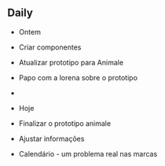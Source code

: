Daily
---
- Ontem
- Criar componentes
- Atualizar prototipo para Animale
- Papo com a lorena sobre o prototipo
-
- Hoje
- Finalizar o prototipo animale
- Ajustar informações 


- Calendário - um problema real nas marcas













